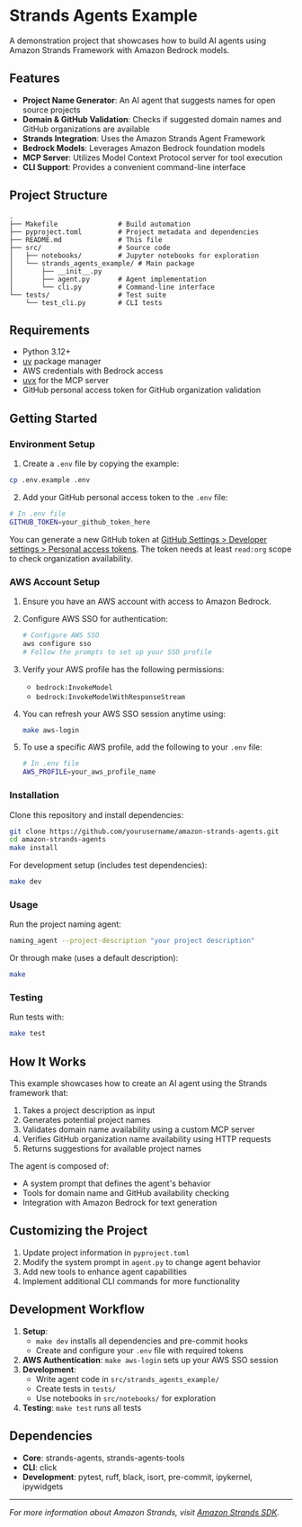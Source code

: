 # Strands Agents Example

A demonstration project that showcases how to build AI agents using Amazon Strands Framework with Amazon Bedrock models.

## Features

- **Project Name Generator**: An AI agent that suggests names for open source projects
- **Domain & GitHub Validation**: Checks if suggested domain names and GitHub organizations are available
- **Strands Integration**: Uses the Amazon Strands Agent Framework
- **Bedrock Models**: Leverages Amazon Bedrock foundation models
- **MCP Server**: Utilizes Model Context Protocol server for tool execution
- **CLI Support**: Provides a convenient command-line interface

## Project Structure

```
.
├── Makefile               # Build automation
├── pyproject.toml         # Project metadata and dependencies
├── README.md              # This file
├── src/                   # Source code
│   ├── notebooks/         # Jupyter notebooks for exploration
│   └── strands_agents_example/ # Main package
│       ├── __init__.py
│       ├── agent.py       # Agent implementation
│       └── cli.py         # Command-line interface
└── tests/                 # Test suite
    └── test_cli.py        # CLI tests
```

## Requirements

- Python 3.12+
- [uv](https://github.com/astral-sh/uv) package manager
- AWS credentials with Bedrock access
- [uvx](https://github.com/Unstructured-IO/uvx) for the MCP server
- GitHub personal access token for GitHub organization validation

## Getting Started

### Environment Setup

1. Create a `.env` file by copying the example:

```bash
cp .env.example .env
```

2. Add your GitHub personal access token to the `.env` file:

```bash
# In .env file
GITHUB_TOKEN=your_github_token_here
```

You can generate a new GitHub token at [GitHub Settings > Developer settings > Personal access tokens](https://github.com/settings/tokens). The token needs at least `read:org` scope to check organization availability.

### AWS Account Setup

1. Ensure you have an AWS account with access to Amazon Bedrock.

1. Configure AWS SSO for authentication:

   ```bash
   # Configure AWS SSO
   aws configure sso
   # Follow the prompts to set up your SSO profile
   ```

1. Verify your AWS profile has the following permissions:

   - `bedrock:InvokeModel`
   - `bedrock:InvokeModelWithResponseStream`

1. You can refresh your AWS SSO session anytime using:

   ```bash
   make aws-login
   ```

1. To use a specific AWS profile, add the following to your `.env` file:

   ```bash
   # In .env file
   AWS_PROFILE=your_aws_profile_name
   ```

### Installation

Clone this repository and install dependencies:

```bash
git clone https://github.com/yourusername/amazon-strands-agents.git
cd amazon-strands-agents
make install
```

For development setup (includes test dependencies):

```bash
make dev
```

### Usage

Run the project naming agent:

```bash
naming_agent --project-description "your project description"
```

Or through make (uses a default description):

```bash
make
```

### Testing

Run tests with:

```bash
make test
```

## How It Works

This example showcases how to create an AI agent using the Strands framework that:

1. Takes a project description as input
1. Generates potential project names
1. Validates domain name availability using a custom MCP server
1. Verifies GitHub organization name availability using HTTP requests
1. Returns suggestions for available project names

The agent is composed of:

- A system prompt that defines the agent's behavior
- Tools for domain name and GitHub availability checking
- Integration with Amazon Bedrock for text generation

## Customizing the Project

1. Update project information in `pyproject.toml`
1. Modify the system prompt in `agent.py` to change agent behavior
1. Add new tools to enhance agent capabilities
1. Implement additional CLI commands for more functionality

## Development Workflow

1. **Setup**:
   - `make dev` installs all dependencies and pre-commit hooks
   - Create and configure your `.env` file with required tokens
1. **AWS Authentication**: `make aws-login` sets up your AWS SSO session
1. **Development**:
   - Write agent code in `src/strands_agents_example/`
   - Create tests in `tests/`
   - Use notebooks in `src/notebooks/` for exploration
1. **Testing**: `make test` runs all tests

## Dependencies

- **Core**: strands-agents, strands-agents-tools
- **CLI**: click
- **Development**: pytest, ruff, black, isort, pre-commit, ipykernel, ipywidgets

______________________________________________________________________

*For more information about Amazon Strands, visit [Amazon Strands SDK](https://aws.amazon.com/blogs/opensource/introducing-strands-agents-an-open-source-ai-agents-sdk/).*
